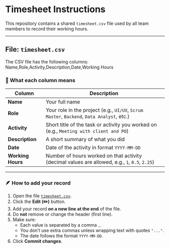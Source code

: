 # Timesheet Instructions

This repository contains a shared `timesheet.csv` file used by all team members to record their working hours.

---

## File: `timesheet.csv`

The CSV file has the following columns:
Name,Role,Activity,Description,Date,Working Hours

### 🧠 What each column means

| Column | Description |
|--------|--------------|
| **Name** | Your full name |
| **Role** | Your role in the project (e.g., `UI/UX`, `Scrum Master`, `Backend`, `Data Analyst`, etc.) |
| **Activity** | Short title of the task or activity you worked on (e.g., `Meeting with client and PO`) |
| **Description** | A short summary of what you did |
| **Date** | Date of the activity in format `YYYY-MM-DD` |
| **Working Hours** | Number of hours worked on that activity (decimal values are allowed, e.g., `1`, `0.5`, `2.25`) |


---

### 🪶 How to add your record

1. Open the file [`timesheet.csv`](./timesheet.csv).
2. Click the **Edit (✏️)** button.
3. Add your record **on a new line at the end** of the file.
4. Do **not** remove or change the header (first line).
5. Make sure:
   - Each value is separated by a comma `,`.
   - You don’t use extra commas unless wrapping text with quotes `"..."`.
   - The date follows the format `YYYY-MM-DD`.
6. Click **Commit changes**.



